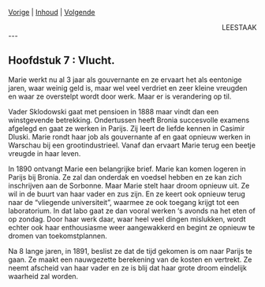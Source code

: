 [Vorige](hfst06_de_lange_wachttijd.md) | [Inhoud](inhoudsopgave.md) | [Volgende](hfst08_parijs.md)

<div style="text-align: right">LEESTAAK</div>
---

## Hoofdstuk 7 : Vlucht.

Marie werkt nu al 3 jaar als gouvernante en ze ervaart het als eentonige jaren, waar weinig geld is, maar wel veel verdriet en zeer kleine vreugden en waar ze overstelpt wordt door werk. Maar er is verandering op til.

Vader Sklodowski gaat met pensioen  in 1888 maar vindt dan een winstgevende betrekking. Ondertussen heeft Bronia succesvolle examens afgelegd en gaat ze werken in Parijs. Zij leert de liefde kennen in Casimir Dluski. Marie rondt haar job als gouvernante af en gaat opnieuw werken in Warschau bij een grootindustrieel. Vanaf dan ervaart Marie terug een beetje vreugde in haar leven.

In 1890 ontvangt Marie een belangrijke brief. Marie kan komen logeren in Parijs bij Bronia. Ze zal dan onderdak en voedsel hebben en ze kan zich inschrijven aan de Sorbonne. Maar Marie stelt haar droom opnieuw uit. Ze wil in de buurt van haar vader en zus zijn. En ze keert ook opnieuw terug naar de “vliegende universiteit”, waarmee ze ook toegang krijgt tot een laboratorium. In dat labo gaat ze dan vooral werken ‘s avonds na het eten of op zondag. Door haar werk daar, waar heel veel dingen mislukken, wordt echter ook haar enthousiasme weer aangewakkerd en begint ze opnieuw te dromen van toekomstplannen.

Na 8 lange jaren, in 1891, beslist ze dat de tijd gekomen is om naar Parijs te gaan. Ze maakt een nauwgezette berekening van de kosten en vertrekt. Ze neemt afscheid van haar vader en ze is blij dat haar grote droom eindelijk waarheid zal worden.
